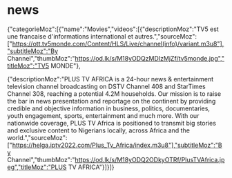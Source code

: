 # news
{"categorieMoz":[{"name":"Movies","videos":[{"descriptionMoz":"TV5 est une francaise d'informations international et autres.","sourceMoz":["https://ott.tv5monde.com/Content/HLS/Live/channel(info)/variant.m3u8"],"subtitleMoz":"By Channel","thumbMoz":"https://od.lk/s/M18yODQzMDIzMjZf/tv5monde.jpg","titleMoz":"TV5 MONDE"},

{"descriptionMoz":"PLUS TV AFRICA is a 24-hour news & entertainment television channel broadcasting on DSTV Channel 408 and StarTimes Channel 308, reaching a potential 4.2M households. Our mission is to raise the bar in news presentation and reportage on the continent by providing credible and objective information in business, politics, documentaries, youth engagement, sports, entertainment and much more. With our nationwide coverage, PLUS TV Africa is positioned to transmit big stories and exclusive content to Nigerians locally, across Africa and the world.","sourceMoz":["https://helga.iptv2022.com/Plus_Tv_Africa/index.m3u8"],"subtitleMoz":"By Channel","thumbMoz":"https://od.lk/s/M18yODQ2ODkyOTRf/PlusTVAfrica.jpeg","titleMoz":"PLUS TV AFRICA"}]}]}
